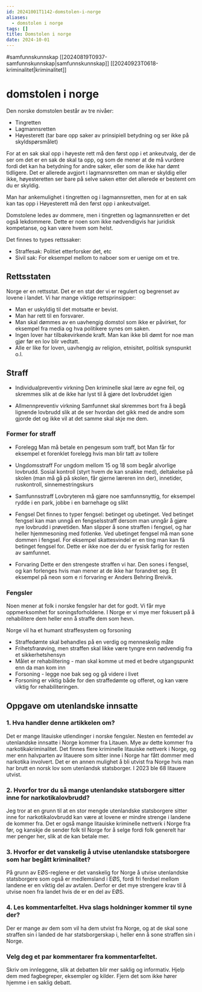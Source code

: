 ```yaml
---
id: 20241001T1142-domstolen-i-norge
aliases:
  - domstolen i norge
tags: []
title: Domstolen i norge
date: 2024-10-01
---
```


#samfunnskunnskap [[20240819T0937-samfunnskunnskap|samfunnskunnskap]] [[20240923T0618-kriminalitet|kriminalitet]]

# domstolen i norge

Den norske domstolen består av tre nivåer:

- Tingretten
- Lagmannsretten
- Høyesterett (tar bare opp saker av prinsipiell betydning og ser ikke på skyldspørsmålet)

For at en sak skal opp i høyeste rett må den først opp i et ankeutvalg, der de ser om det er en sak de skal ta opp, og som de mener at de må vurdere fordi det kan ha betydning for andre saker, eller som de ikke har dømt tidligere. Det er allerede avgjort i lagmannsretten om man er skyldig eller ikke, høyesteretten ser bare på selve saken etter det allerede er bestemt om du er skyldig.

Man har ankemulighet i tingretten og i lagmannsretten, men for at en sak kan tas opp i Høyesterett må den først opp i ankeutvalget.

Domstolene ledes av dommere, men i tingretten og lagmannsretten er det også lekdommere. Dette er noen som ikke nødvendigvis har juridisk kompetanse, og kan være hvem som helst.

Det finnes to types rettssaker:

- Straffesak: Politiet etterforsker det, etc
- Sivil sak: For eksempel mellom to naboer som er uenige om et tre.

## Rettsstaten

Norge er en rettsstat. Det er en stat der vi er regulert og begrenset av lovene i landet. Vi har mange viktige rettsprinsipper:

- Man er uskyldig til det motsatte er bevist.
- Man har rett til en forsvarer.
- Man skal dømmes av en uavhengig domstol som ikke er påvirket, for eksempel fra media og hva politikere synes om saken.
- Ingen lover har tilbakevirkende kraft. Man kan ikke bli dømt for noe man gjør før en lov blir vedtatt.
- Alle er like for loven, uavhengig av religion, etnisitet, politisk synspunkt o.l.

## Straff

- Individualpreventiv virkning
  Den kriminelle skal lære av egne feil, og skremmes slik at de ikke har lyst til å gjøre det lovbruddet igjen

- Allmennpreventiv virkning
  Samfunnet skal skremmes bort fra å begå lignende lovbrudd slik at de ser hvordan det gikk med de andre som gjorde det og ikke vil at det samme skal skje me dem.

### Former for straff

- Forelegg
  Man må betale en pengesum som traff, bot
  Man får for eksempel et forenklet forelegg hvis man blir tatt av tollere

- Ungdomsstraff
  For ungdom mellom 15 og 18 som begår alvorlige lovbrudd. Sosial kontroll (styrt hvem de kan snakke med), deltakelse på skolen (man må gå på skolen, får gjerne læreren inn der), innetider, ruskontroll, sinnemestringskurs

- Samfunnsstraff
  Lovbryteren må gjøre noe samfunnsnyttig, for eksempel rydde i en park, jobbe i en barnehage og slikt

- Fengsel
  Det finnes to typer fengsel: betinget og ubetinget. Ved betinget fengsel kan man unngå en fengselsstraff dersom man unngår å gjøre nye lovbrudd i prøvetiden. Man slipper å sone straffen i fengsel, og har heller hjemmesoning med fotlenke. Ved ubetinget fengsel må man sone dommen i fengsel. For eksempel skattesvindel er en ting man kan få betinget fengsel for. Dette er ikke noe der du er fysisk farlig for resten av samfunnet.

- Forvaring
  Dette er den strengeste straffen vi har. Den sones i fengsel, og kan forlenges hvis man mener at de ikke har forandret seg. Et eksempel på neon som e ri forvaring er Anders Behring Breivik.

### Fengsler

Noen mener at folk i norske fengsler har det for godt. Vi får mye oppmerksomhet for soningsforholdene. I Norge er vi mye mer fokusert på å rehabilitere dem heller enn å straffe dem som hevn.

Norge vil ha et humant straffesystem og forsoning

- Straffedømte skal behandles på en verdig og menneskelig måte
- Frihetsfrarøving, men straffen skal likke være tyngre enn nødvendig fra et sikkerhetshensyn
- Målet er rehabilitering - man skal komme ut med et bedre utgangspunkt enn da man kom inn
- Forsoning - legge noe bak seg og gå videre i livet
- Forsoning er viktig både for den straffedømte og offeret, og kan være viktig for rehabiliteringen.

## Oppgave om utenlandske innsatte

### 1. Hva handler denne artikkelen om?

Det er mange litauiske utlendinger i norske fengsler. Nesten en femtedel av utenlandske innsatte i Norge kommer fra Litauen. Mye av dette kommer fra narkotikakriminalitet. Det finnes flere kriminelle litauiske nettverk i Norge, og mer enn halvparten av litauere som sitter inne i Norge har fått dommer med narkotika involvert. Det er en annen mulighet å bli utvist fra Norge hvis man har brutt en norsk lov som utenlandsk statsborger. I 2023 ble 68 litauere utvist.

### 2. Hvorfor tror du så mange utenlandske statsborgere sitter inne for narkotikalovbrudd?

Jeg tror at en grunn til at en stor mengde utenlandske statsborgere sitter inne for narkotikalovbrudd kan være at lovene er mindre strenge i landene de kommer fra. Det er også mange litauiske kriminelle nettverk i Norge fra før, og kanskje de sender folk til Norge for å selge fordi folk generelt har mer penger her, slik at de kan betale mer.

### 3. Hvorfor er det vanskelig å utvise utenlandske statsborgere som har begått kriminalitet?

På grunn av EØS-reglene er det vanskelig for Norge å utvise utenlandske statsborgere som også er medlemsland i EØS, fordi fri ferdsel mellom landene er en viktig del av avtalen. Derfor er det mye strengere krav til å utvise noen fra landet hvis de er en del av EØS.

### 4. Les kommentarfeltet. Hva slags holdninger kommer til syne der?

Der er mange av dem som vil ha dem utvist fra Norge, og at de skal sone straffen sin i landed de har statsborgerskap i, heller enn å sone straffen sin i Norge.

### Velg deg et par kommentarer fra kommentarfeltet.

Skriv om innleggene, slik at debatten blir mer saklig og informativ. Hjelp dem med fagbegreper, eksempler og kilder. Fjern det som ikke hører hjemme i en saklig debatt.
